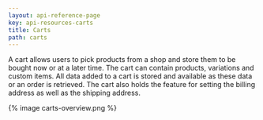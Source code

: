 ```yaml
---
layout: api-reference-page
key: api-resources-carts
title: Carts
path: carts
---
```


A cart allows users to pick products from a shop and store them to be bought now or at a later time.
The cart can contain products, variations and custom items.
All data added to a cart is stored and available as these data or an order is retrieved.
The cart also holds the feature for setting the billing address as well as the shipping address.

{% image carts-overview.png %}
